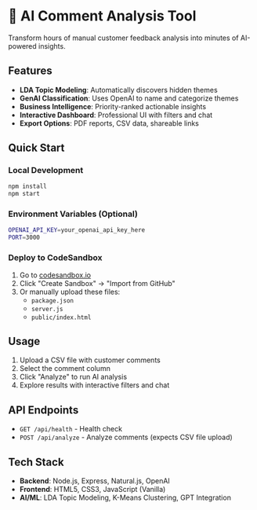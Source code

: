# 🚀 AI Comment Analysis Tool

Transform hours of manual customer feedback analysis into minutes of AI-powered insights.

## Features

- **LDA Topic Modeling**: Automatically discovers hidden themes
- **GenAI Classification**: Uses OpenAI to name and categorize themes
- **Business Intelligence**: Priority-ranked actionable insights
- **Interactive Dashboard**: Professional UI with filters and chat
- **Export Options**: PDF reports, CSV data, shareable links

## Quick Start

### Local Development
```bash
npm install
npm start
```

### Environment Variables (Optional)
```bash
OPENAI_API_KEY=your_openai_api_key_here
PORT=3000
```

### Deploy to CodeSandbox

1. Go to [codesandbox.io](https://codesandbox.io)
2. Click "Create Sandbox" → "Import from GitHub"
3. Or manually upload these files:
   - `package.json`
   - `server.js`
   - `public/index.html`

## Usage

1. Upload a CSV file with customer comments
2. Select the comment column
3. Click "Analyze" to run AI analysis
4. Explore results with interactive filters and chat

## API Endpoints

- `GET /api/health` - Health check
- `POST /api/analyze` - Analyze comments (expects CSV file upload)

## Tech Stack

- **Backend**: Node.js, Express, Natural.js, OpenAI
- **Frontend**: HTML5, CSS3, JavaScript (Vanilla)
- **AI/ML**: LDA Topic Modeling, K-Means Clustering, GPT Integration